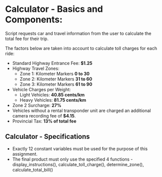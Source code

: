 # Calculator - Basics and Components: 

Script requests car and travel information from the user to calculate the total fee for their trip. 

The factors below are taken into account to calculate toll charges for each ride:
  * Standard Highway Entrance Fee: **$1.25**
  * Highway Travel Zones:
    * Zone 1: Kilometer Markers **0 to 30** 
    * Zone 2: Kilometer Markers **31 to 60** 
    * Zone 3: Kilometer Markers **61 to 90**
  * Vehicle Charges per Weight:
    * Light Vehicles: **40.85 cents/km**
    * Heavy Vehicles: **81.75 cents/km**
  * Zone 2 Surcharge: **27%** 
  * Vehicles without a rental transponder unit are charged an additional camera recording
  fee of **$4.15**.
  * Provincial Tax: **13% of total fee**



## Calculator - Specifications
* Exactly 12 constant variables must be used for the purpose of this assignment. 
* The final product must only use the specified 4 functions - display_instructions(), calculate_toll_charge(), determine_zone(), calculate_total_bill()
